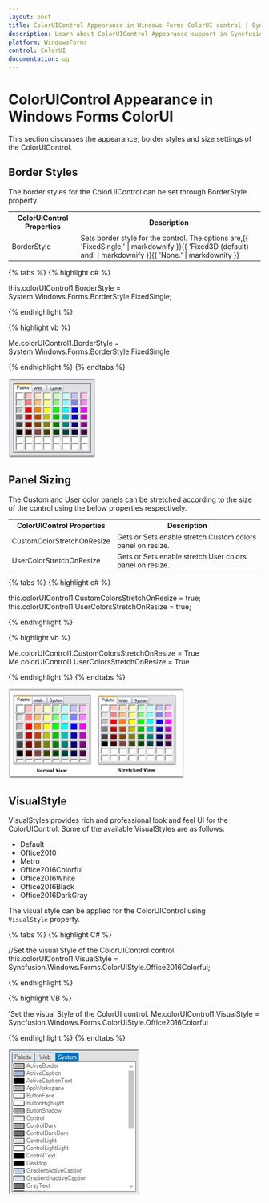```yaml
---
layout: post
title: ColorUIControl Appearance in Windows Forms ColorUI control | Syncfusion
description: Learn about ColorUIControl Appearance support in Syncfusion Windows Forms ColorUI control and more details.
platform: WindowsForms
control: ColorUI
documentation: ug
---
```

# ColorUIControl Appearance in Windows Forms ColorUI

This section discusses the appearance, border styles and size settings of the ColorUIControl.

## Border Styles

The border styles for the ColorUIControl can be set through BorderStyle property.

<table>
<tr>
<th>
ColorUIControl Properties</th><th>
Description</th></tr>
<tr>
<td>
BorderStyle</td><td>
Sets border style for the control. The options are,{{ 'FixedSingle,' | markdownify }}{{ 'Fixed3D (default) and'  | markdownify }}{{ 'None.' | markdownify }}</td></tr>
</table>

{% tabs %}
{% highlight c# %}

this.colorUIControl1.BorderStyle = System.Windows.Forms.BorderStyle.FixedSingle;

{% endhighlight  %}

{% highlight vb %}

Me.colorUIControl1.BorderStyle = System.Windows.Forms.BorderStyle.FixedSingle

{% endhighlight  %}
{% endtabs %}

![Overview_img236](ColorUI_images/Overview_img236.jpeg) 

## Panel Sizing

The Custom and User color panels can be stretched according to the size of the control using the below properties respectively.

<table>
<tr>
<th>
ColorUIControl Properties</th><th>
Description</th></tr>
<tr>
<td>
CustomColorStretchOnResize</td><td>
Gets or Sets enable stretch Custom colors panel on resize.</td></tr>
<tr>
<td>
UserColorStretchOnResize</td><td>
Gets or Sets enable stretch User colors panel on resize.</td></tr>
</table>

{% tabs %}
{% highlight c# %}

this.colorUIControl1.CustomColorsStretchOnResize = true;
this.colorUIControl1.UserColorsStretchOnResize = true;

{% endhighlight  %}

{% highlight vb %}

Me.colorUIControl1.CustomColorsStretchOnResize = True
Me.colorUIControl1.UserColorsStretchOnResize = True

{% endhighlight  %}
{% endtabs %}

![Overview_img237](ColorUI_images/Overview_img237.jpeg)

## VisualStyle

VisualStyles provides rich and professional look and feel UI for the ColorUIControl. Some of the available VisualStyles are as follows:

* Default
* Office2010
* Metro
* Office2016Colorful
* Office2016White
* Office2016Black
* Office2016DarkGray

The visual style can be applied for the ColorUIControl using `VisualStyle` property.

{% tabs %}
{% highlight C# %}

//Set the visual Style of the ColorUIControl control.
this.colorUIControl1.VisualStyle = Syncfusion.Windows.Forms.ColorUIStyle.Office2016Colorful;

{% endhighlight %}

{% highlight VB %}

'Set the visual Style of the ColorUI control.
Me.colorUIControl1.VisualStyle = Syncfusion.Windows.Forms.ColorUIStyle.Office2016Colorful
 
{% endhighlight %}
{% endtabs %}

![Office2016Colorful](ColorUI_images/Office2016Colorful.jpeg)
